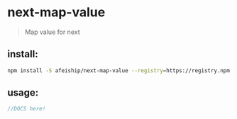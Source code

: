 # next-map-value
> Map value for next

## install:
```bash
npm install -S afeiship/next-map-value --registry=https://registry.npm.taobao.org
```

## usage:
```js
//DOCS here!
```
